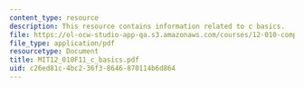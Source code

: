 ```yaml
---
content_type: resource
description: This resource contains information related to c basics.
file: https://ol-ocw-studio-app-qa.s3.amazonaws.com/courses/12-010-computational-methods-of-scientific-programming-fall-2011/c26ed81c4bc236f38646870114b6d864_MIT12_010F11_c_basics.pdf
file_type: application/pdf
resourcetype: Document
title: MIT12_010F11_c_basics.pdf
uid: c26ed81c-4bc2-36f3-8646-870114b6d864
---
```

